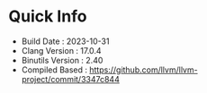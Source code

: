 # Quick Info
* Build Date : 2023-10-31
* Clang Version : 17.0.4
* Binutils Version : 2.40
* Compiled Based : https://github.com/llvm/llvm-project/commit/3347c844
